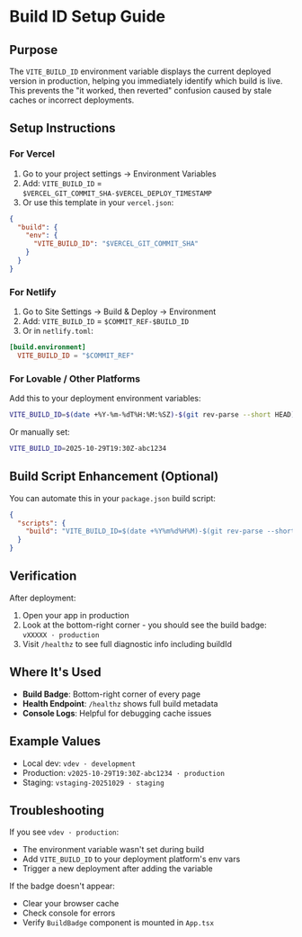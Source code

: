 # Build ID Setup Guide

## Purpose

The `VITE_BUILD_ID` environment variable displays the current deployed version in production, helping you immediately identify which build is live. This prevents the "it worked, then reverted" confusion caused by stale caches or incorrect deployments.

## Setup Instructions

### For Vercel

1. Go to your project settings → Environment Variables
2. Add: `VITE_BUILD_ID` = `$VERCEL_GIT_COMMIT_SHA-$VERCEL_DEPLOY_TIMESTAMP`
3. Or use this template in your `vercel.json`:

```json
{
  "build": {
    "env": {
      "VITE_BUILD_ID": "$VERCEL_GIT_COMMIT_SHA"
    }
  }
}
```

### For Netlify

1. Go to Site Settings → Build & Deploy → Environment
2. Add: `VITE_BUILD_ID` = `$COMMIT_REF-$BUILD_ID`
3. Or in `netlify.toml`:

```toml
[build.environment]
  VITE_BUILD_ID = "$COMMIT_REF"
```

### For Lovable / Other Platforms

Add this to your deployment environment variables:

```bash
VITE_BUILD_ID=$(date +%Y-%m-%dT%H:%M:%SZ)-$(git rev-parse --short HEAD)
```

Or manually set:
```bash
VITE_BUILD_ID=2025-10-29T19:30Z-abc1234
```

## Build Script Enhancement (Optional)

You can automate this in your `package.json` build script:

```json
{
  "scripts": {
    "build": "VITE_BUILD_ID=$(date +%Y%m%d%H%M)-$(git rev-parse --short HEAD 2>/dev/null || echo dev) vite build"
  }
}
```

## Verification

After deployment:

1. Open your app in production
2. Look at the bottom-right corner - you should see the build badge: `vXXXXX · production`
3. Visit `/healthz` to see full diagnostic info including buildId

## Where It's Used

- **Build Badge**: Bottom-right corner of every page
- **Health Endpoint**: `/healthz` shows full build metadata
- **Console Logs**: Helpful for debugging cache issues

## Example Values

- Local dev: `vdev · development`
- Production: `v2025-10-29T19:30Z-abc1234 · production`
- Staging: `vstaging-20251029 · staging`

## Troubleshooting

If you see `vdev · production`:
- The environment variable wasn't set during build
- Add `VITE_BUILD_ID` to your deployment platform's env vars
- Trigger a new deployment after adding the variable

If the badge doesn't appear:
- Clear your browser cache
- Check console for errors
- Verify `BuildBadge` component is mounted in `App.tsx`
